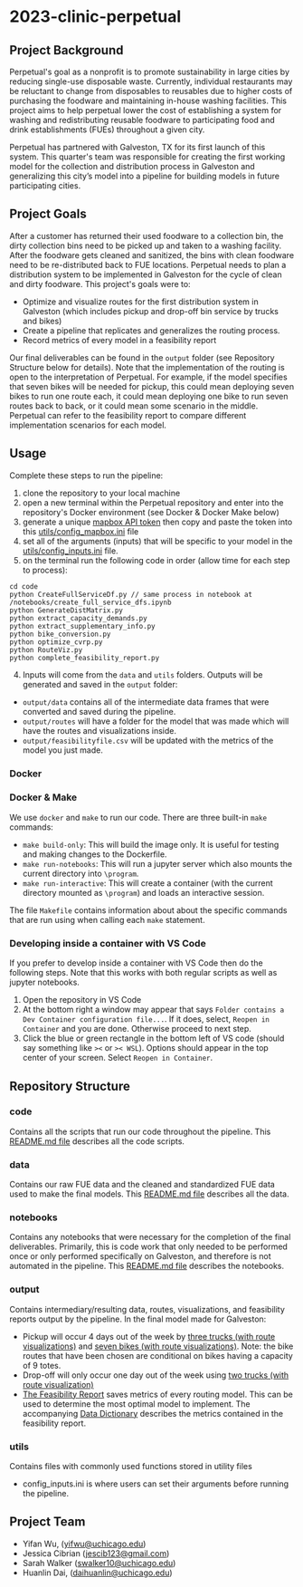 # 2023-clinic-perpetual

## Project Background

Perpetual's goal as a nonprofit is to promote sustainability in large cities by reducing single-use disposable waste.  Currently, individual restaurants may be reluctant to change from disposables to reusables due to higher costs of purchasing the foodware and maintaining in-house washing facilities. This project aims to help perpetual lower the cost of establishing a system for washing and redistributing reusable foodware to participating food and drink establishments (FUEs) throughout a given city.

Perpetual has partnered with Galveston, TX for its first launch of this system. This quarter's team was responsible for creating the first working model for the collection and distribution process in Galveston and generalizing this city’s model into a pipeline for building models in future participating cities.

## Project Goals

After a customer has returned their used foodware to a collection bin, the dirty collection bins need to be picked up and taken to a washing facility. After the foodware gets cleaned and sanitized, the bins with clean foodware need to be re-distributed back to FUE locations. Perpetual needs to plan a distribution system to be implemented in Galveston for the cycle of clean and dirty foodware. This project's goals were to: 

* Optimize and visualize routes for the first distribution system in Galveston (which includes pickup and drop-off bin service by trucks and bikes)
* Create a pipeline that replicates and generalizes the routing process.
* Record metrics of every model in a feasibility report


Our final deliverables can be found in the `output` folder (see Repository Structure below for details). Note that the implementation of the routing is open to the interpretation of Perpetual. For example, if the model specifies that seven bikes will be needed for pickup, this could mean deploying seven bikes to run one route each, it could mean deploying one bike to run seven routes back to back, or it could mean some scenario in the middle. Perpetual can refer to the feasibility report to compare different implementation scenarios for each model.

## Usage

Complete these steps to run the pipeline:
1. clone the repository to your local machine
2. open a new terminal within the Perpetual repository and enter into the repository's Docker environment (see Docker & Docker Make below)  
3. generate a unique [mapbox API token](https://docs.mapbox.com/help/glossary/access-token/) then copy and paste the token into this [utils/config_mapbox.ini](/utils/config_mapbox.ini) file
4. set all of the arguments (inputs) that will be specific to your model in the [utils/config_inputs.ini](/utils/config_inputs.ini) file.
5. on the terminal run the following code in order (allow time for each step to process):

```
cd code  
python CreateFullServiceDf.py // same process in notebook at /notebooks/create_full_service_dfs.ipynb
python GenerateDistMatrix.py
python extract_capacity_demands.py  
python extract_supplementary_info.py  
python bike_conversion.py  
python optimize_cvrp.py   
python RouteViz.py   
python complete_feasibility_report.py
```

4. Inputs will come from the `data` and `utils` folders. Outputs will be generated and saved in the `output` folder: 
* `output/data` contains all of the intermediate data frames that were converted and saved during the pipeline.
* `output/routes` will have a folder for the model that was made which will have the routes and visualizations inside. 
* `output/feasibilityfile.csv` will be updated with the metrics of the model you just made.  


### Docker

### Docker & Make

We use `docker` and `make` to run our code. There are three built-in `make` commands:

* `make build-only`: This will build the image only. It is useful for testing and making changes to the Dockerfile.
* `make run-notebooks`: This will run a jupyter server which also mounts the current directory into `\program`.
* `make run-interactive`: This will create a container (with the current directory mounted as `\program`) and loads an interactive session. 

The file `Makefile` contains information about about the specific commands that are run using when calling each `make` statement.

### Developing inside a container with VS Code

If you prefer to develop inside a container with VS Code then do the following steps. Note that this works with both regular scripts as well as jupyter notebooks.

1. Open the repository in VS Code
2. At the bottom right a window may appear that says `Folder contains a Dev Container configuration file...`. If it does, select, `Reopen in Container` and you are done. Otherwise proceed to next step. 
3. Click the blue or green rectangle in the bottom left of VS code (should say something like `><` or `>< WSL`). Options should appear in the top center of your screen. Select `Reopen in Container`.


## Repository Structure

### code
Contains all the scripts that run our code throughout the pipeline. This [README.md file](/code/README.md) describes all the code scripts.

### data
Contains our raw FUE data and the cleaned and standardized FUE data used to make the final models. This [README.md file](/data/README.md) describes all the data.

### notebooks
Contains any notebooks that were necessary for the completion of the final deliverables. Primarily, this is code work that only needed to be performed once or only performed specifically on Galveston, and therefore is not automated in the pipeline. This [README.md file](/notebooks/README.md) describes the notebooks.

### output
Contains intermediary/resulting data, routes, visualizations, and feasibility reports output by the pipeline.
In the final model made for Galveston:
* Pickup will occur 4 days out of the week by [three trucks (with route visualizations)](/output/routes/converted_truck_pickup_galv) and [seven bikes (with route visualizations)](/output/routes/converted_bike_pickup_cap9_galv). Note: the bike routes that have been chosen are conditional on bikes having a capacity of 9 totes.
* Drop-off will only occur one day out of the week using [two trucks (with route visualization)](/output/routes/converted_truck_dropoff_galv)
* [The Feasibility Report](/output/feasibilityfile.csv) saves metrics of every routing model. This can be used to determine the most optimal model to implement. The accompanying [Data Dictionary](/output/data_dictionary.md) describes the metrics contained in the feasibility report. 

### utils
Contains files with commonly used functions stored in utility files
* config_inputs.ini is where users can set their arguments before running the pipeline.

## Project Team
- Yifan Wu, (yifwu@uchicago.edu)
- Jessica Cibrian (jescib123@gmail.com)
- Sarah Walker (swalker10@uchicago.edu)
- Huanlin Dai, (daihuanlin@uchicago.edu)

